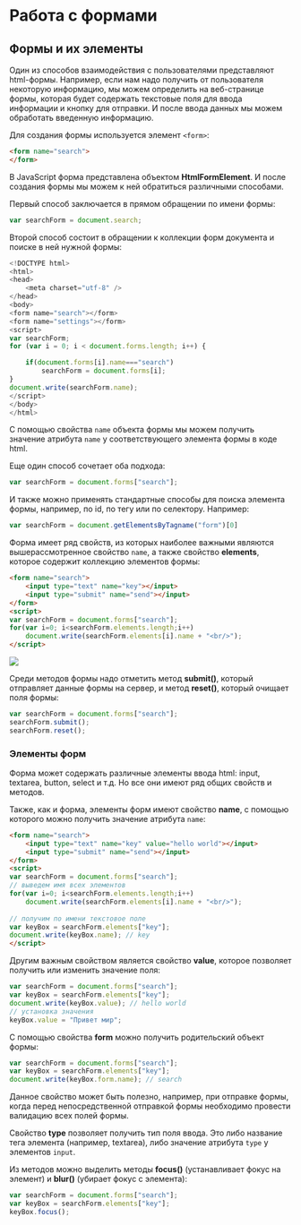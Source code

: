 # Работа с формами

## Формы и их элементы

Один из способов взаимодействия с пользователями представляют html-формы. Например, если нам надо получить от пользователя некоторую информацию, 
мы можем определить на веб-странице формы, которая будет содержать текстовые поля для ввода информации и кнопку для отправки. И после ввода данных мы можем 
обработать введенную информацию.

Для создания формы используется элемент `<form>`:

```html
<form name="search">
</form>
```

В JavaScript форма представлена объектом **HtmlFormElement**. И после создания формы мы можем к ней обратиться различными способами.

Первый способ заключается в прямом обращении по имени формы:

```js
var searchForm = document.search;
```

Второй способ состоит в обращении к коллекции форм документа и поиске в ней нужной формы:

```js
<!DOCTYPE html>
<html>
<head>
	<meta charset="utf-8" />
</head>
<body>
<form name="search"></form>
<form name="settings"></form>
<script>
var searchForm;
for (var i = 0; i < document.forms.length; i++) {

	if(document.forms[i].name==="search")
		searchForm = document.forms[i];
}
document.write(searchForm.name);
</script>
</body>
</html>
```

С помощью свойства `name` объекта формы мы можем получить значение атрибута `name` у соответствующего элемента формы в коде html.

Еще один способ сочетает оба подхода:

```js
var searchForm = document.forms["search"];
```

И также можно применять стандартные способы для поиска элемента формы, например, по id, по тегу или по селектору. Например:

```js
var searchForm = document.getElementsByTagname("form")[0]
```

Форма имеет ряд свойств, из которых наиболее важными являются вышерассмотренное свойство `name`, а также свойство **elements**, 
которое содержит коллекцию элементов формы:

```html
<form name="search">
	<input type="text" name="key"></input>
	<input type="submit" name="send"></input>
</form>
<script>
var searchForm = document.forms["search"];
for(var i=0; i<searchForm.elements.length;i++)
	document.write(searchForm.elements[i].name + "<br/>");
</script>
```

![](https://metanit.com/web/javascript/pics/formelements.png)

Среди методов формы надо отметить метод **submit()**, который отправляет данные формы на сервер, и метод **reset()**, который 
очищает поля формы:

```js
var searchForm = document.forms["search"];
searchForm.submit();
searchForm.reset();
```

### Элементы форм

Форма может содержать различные элементы ввода html: input, textarea, button, select и т.д. Но все они имеют ряд общих свойств и методов.

Также, как и форма, элементы форм имеют свойство **name**, с помощью которого можно получить значение атрибута `name`:

```html
<form name="search">
	<input type="text" name="key" value="hello world"></input>
	<input type="submit" name="send"></input>
</form>
<script>
var searchForm = document.forms["search"];
// выведем имя всех элементов
for(var i=0; i<searchForm.elements.length;i++)
	document.write(searchForm.elements[i].name + "<br/>");
	
// получим по имени текстовое поле
var keyBox = searchForm.elements["key"];
document.write(keyBox.name); // key
</script>
```

Другим важным свойством является свойство **value**, которое позволяет получить или изменить значение поля:

```js
var searchForm = document.forms["search"];
var keyBox = searchForm.elements["key"];
document.write(keyBox.value); // hello world
// установка значения
keyBox.value = "Привет мир";
```

С помощью свойства **form** можно получить родительский объект формы:

```js
var searchForm = document.forms["search"];
var keyBox = searchForm.elements["key"];
document.write(keyBox.form.name); // search
```

Данное свойство может быть полезно, например, при отправке формы, когда перед непосредственной отправкой формы необходимо провести валидацию 
всех полей формы.

Свойство **type** позволяет получить тип поля ввода. Это либо название тега элемента (например, textarea), либо 
значение атрибута `type` у элементов `input`.

Из методов можно выделить методы **focus()** (устанавливает фокус на элемент) и **blur()** (убирает фокус с элемента):

```js
var searchForm = document.forms["search"];
var keyBox = searchForm.elements["key"];
keyBox.focus();
```


